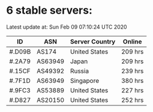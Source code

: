 # 6 stable servers:

Latest update at: Sun Feb 09 07:10:24 UTC 2020

| ID | ASN | Server Country | Online |
| -- | --- | -------------- | ------ |
| #.D09B | AS174 | United States | 209 hrs |
| #.2A79 | AS63949 | Japan | 209 hrs |
| #.15CF | AS49392 | Russia | 239 hrs |
| #.7F1D | AS63949 | Singapore | 380 hrs |
| #.9FC3 | AS53889 | United States | 227 hrs |
| #.D827 | AS20150 | United States | 252 hrs |

